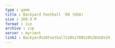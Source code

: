 ```yaml
---
type : game
title : Backyard Football '08 (USA)
size : 260.9 M
format : iso
archive : zip
server : myrient
link2 : Backyard%20Football%20%2708%20%28USA%29
---
```

